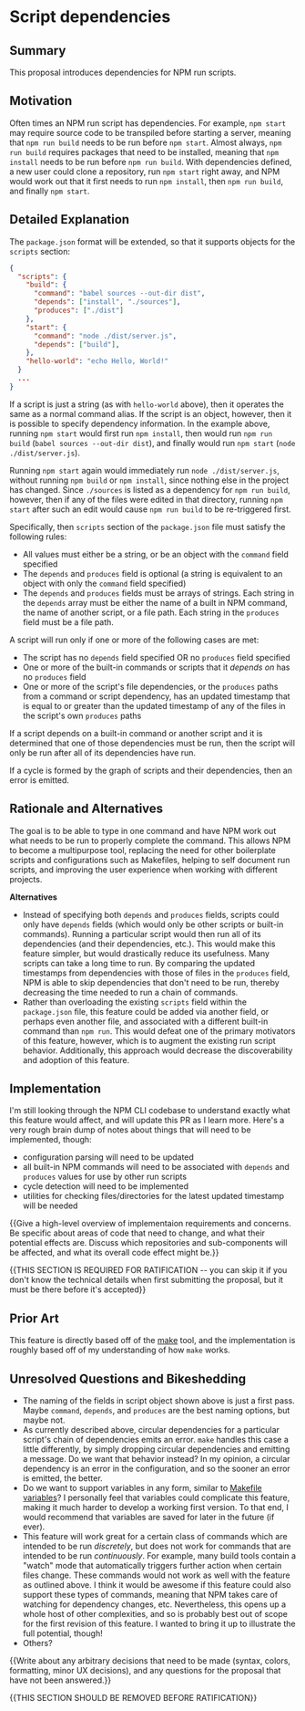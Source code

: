 # Script dependencies

## Summary

This proposal introduces dependencies for NPM run scripts.

## Motivation

Often times an NPM run script has dependencies. For example, `npm start` may require source code to be transpiled before starting a server, meaning that `npm run build` needs to be run before `npm start`. Almost always, `npm run build` requires packages that need to be installed, meaning that `npm install` needs to be run before `npm run build`. With dependencies defined, a new user could clone a repository, run `npm start` right away, and NPM would work out that it first needs to run `npm install`, then `npm run build`, and finally `npm start`.

## Detailed Explanation

The `package.json` format will be extended, so that it supports objects for the `scripts` section:

```json
{
  "scripts": {
    "build": {
      "command": "babel sources --out-dir dist",
      "depends": ["install", "./sources"],
      "produces": ["./dist"]
    },
    "start": {
      "command": "node ./dist/server.js",
      "depends": ["build"],
    },
	"hello-world": "echo Hello, World!"
  }
  ...
}
```

If a script is just a string (as with `hello-world` above), then it operates the same as a normal command alias. If the script is an object, however, then it is possible to specify dependency information. In the example above, running `npm start` would first run `npm install`, then would run `npm run build` (`babel sources --out-dir dist`), and finally would run `npm start` (`node ./dist/server.js`).

Running `npm start` again would immediately run `node ./dist/server.js`, without running `npm build` or `npm install`, since nothing else in the project has changed. Since `./sources` is listed as a dependency for `npm run build`, however, then if any of the files were edited in that directory, running `npm start` after such an edit would cause `npm run build` to be re-triggered first.

Specifically, then `scripts` section of the `package.json` file must satisfy the following rules:
* All values must either be a string, or be an object with the `command` field specified
* The `depends` and `produces` field is optional (a string is equivalent to an object with only the `command` field specified)
* The `depends` and `produces` fields must be arrays of strings. Each string in the `depends` array must be either the name of a built in NPM command, the name of another script, or a file path. Each string in the `produces` field must be a file path.

A script will run only if one or more of the following cases are met:
* The script has no `depends` field specified OR no `produces` field specified
* One or more of the built-in commands or scripts that it _depends on_ has no `produces` field
* One or more of the script's file dependencies, or the `produces` paths from a command or script dependency, has an updated timestamp that is equal to or greater than the updated timestamp of any of the files in the script's own `produces` paths

If a script depends on a built-in command or another script and it is determined that one of those dependencies must be run, then the script will only be run after all of its dependencies have run.

If a cycle is formed by the graph of scripts and their dependencies, then an error is emitted.

## Rationale and Alternatives

The goal is to be able to type in one command and have NPM work out what needs to be run to properly complete the command. This allows NPM to become a multipurpose tool, replacing the need for other boilerplate scripts and configurations such as Makefiles, helping to self document run scripts, and improving the user experience when working with different projects.

**Alternatives**
* Instead of specifying both `depends` and `produces` fields, scripts could only have `depends` fields (which would only be other scripts or built-in commands). Running a particular script would then run all of its dependencies (and their dependencies, etc.). This would make this feature simpler, but would drastically reduce its usefulness. Many scripts can take a long time to run. By comparing the updated timestamps from dependencies with those of files in the `produces` field, NPM is able to skip dependencies that don't need to be run, thereby decreasing the time needed to run a chain of commands.
* Rather than overloading the existing `scripts` field within the `package.json` file, this feature could be added via another field, or perhaps even another file, and associated with a different built-in command than `npm run`. This would defeat one of the primary motivators of this feature, however, which is to augment the existing run script behavior. Additionally, this approach would decrease the discoverability and adoption of this feature.

## Implementation

I'm still looking through the NPM CLI codebase to understand exactly what this feature would affect, and will update this PR as I learn more. Here's a very rough brain dump of notes about things that will need to be implemented, though:
* configuration parsing will need to be updated
* all built-in NPM commands will need to be associated with `depends` and `produces` values for use by other run scripts
* cycle detection will need to be implemented
* utilities for checking files/directories for the latest updated timestamp will be needed

{{Give a high-level overview of implementaion requirements and concerns. Be specific about areas of code that need to change, and what their potential effects are. Discuss which repositories and sub-components will be affected, and what its overall code effect might be.}}

{{THIS SECTION IS REQUIRED FOR RATIFICATION -- you can skip it if you don't know the technical details when first submitting the proposal, but it must be there before it's accepted}}

## Prior Art

This feature is directly based off of the [make](https://www.gnu.org/software/make/manual/make.html) tool, and the implementation is roughly based off of my understanding of how `make` works.

## Unresolved Questions and Bikeshedding

* The naming of the fields in script object shown above is just a first pass. Maybe `command`, `depends`, and `produces` are the best naming options, but maybe not.
* As currently described above, circular dependencies for a particular script's chain of dependencies emits an error. `make` handles this case a little differently, by simply dropping circular dependencies and emitting a message. Do we want that behavior instead? In my opinion, a circular dependency is an error in the configuration, and so the sooner an error is emitted, the better.
* Do we want to support variables in any form, similar to [Makefile variables](https://www.gnu.org/software/make/manual/make.html#Variables-Simplify)? I personally feel that variables could complicate this feature, making it much harder to develop a working first version. To that end, I would recommend that variables are saved for later in the future (if ever).
* This feature will work great for a certain class of commands which are intended to be run _discretely_, but does not work for commands that are intended to be run _continuously_. For example, many build tools contain a "watch" mode that automatically triggers further action when certain files change. These commands would not work as well with the feature as outlined above. I think it would be awesome if this feature could also support these types of commands, meaning that NPM takes care of watching for dependency changes, etc. Nevertheless, this opens up a whole host of other complexities, and so is probably best out of scope for the first revision of this feature. I wanted to bring it up to illustrate the full potential, though!
* Others?

{{Write about any arbitrary decisions that need to be made (syntax, colors, formatting, minor UX decisions), and any questions for the proposal that have not been answered.}}

{{THIS SECTION SHOULD BE REMOVED BEFORE RATIFICATION}}
